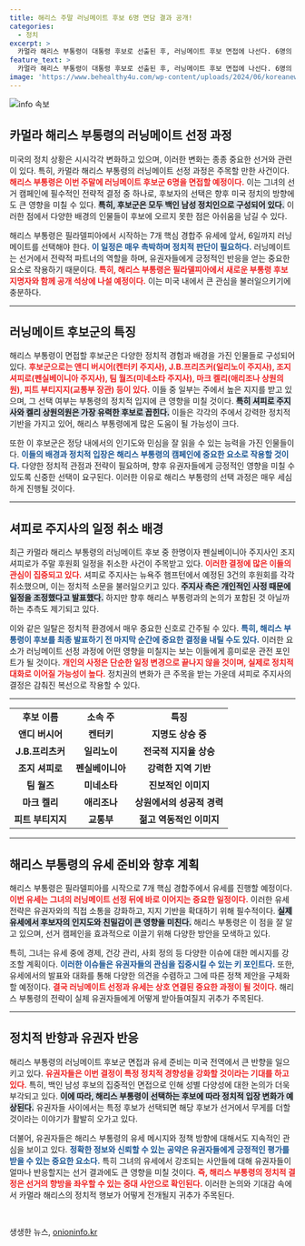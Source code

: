 ```yaml
---
title: 해리스 주말 러닝메이트 후보 6명 면담 결과 공개!
categories:
  - 정치
excerpt: >
  카멀라 해리스 부통령이 대통령 후보로 선출된 후, 러닝메이트 후보 면접에 나선다. 6명의 후보 중 셔피로와 켈리가 유력하며, 해리스는 6일 필라델피아에서 새로운 부통령 후보와 함께 첫 공개 석상에 나설 예정이다. 셔피로의 일정 취소가 미스터리로 남아 있어 그 배경에 관심이 모아지고 있다.
feature_text: >
  카멀라 해리스 부통령이 대통령 후보로 선출된 후, 러닝메이트 후보 면접에 나선다. 6명의 후보 중 셔피로와 켈리가 유력하며, 해리스는 6일 필라델피아에서 새로운 부통령 후보와 함께 첫 공개 석상에 나설 예정이다. 셔피로의 일정 취소가 미스터리로 남아 있어 그 배경에 관심이 모아지고 있다.
image: 'https://www.behealthy4u.com/wp-content/uploads/2024/06/koreanews.jpg'
---
```


<p><img src="https://www.behealthy4u.com/wp-content/uploads/2024/06/koreanews.jpg" alt="info 속보" /></p>

<h2 data-ke-size="size26">카멀라 해리스 부통령의 러닝메이트 선정 과정</h2>

<p data-ke-size="size16">미국의 정치 상황은 시시각각 변화하고 있으며, 이러한 변화는 종종 중요한 선거와 관련이 있다. 특히, 카멀라 해리스 부통령의 러닝메이트 선정 과정은 주목할 만한 사건이다. <b><span style="color: #ee2323;">해리스 부통령은 이번 주말에 러닝메이트 후보군 6명을 면접할 예정이다.</span></b> 이는 그녀의 선거 캠페인에 필수적인 전략적 결정 중 하나로, 후보자의 선택은 향후 미국 정치의 방향에도 큰 영향을 미칠 수 있다. <b><span style="background-color: #21538527;">특히, 후보군은 모두 백인 남성 정치인으로 구성되어 있다.</span></b> 이러한 점에서 다양한 배경의 인물들이 후보에 오르지 못한 점은 아쉬움을 남길 수 있다.</p>

<p data-ke-size="size16">해리스 부통령은 필라델피아에서 시작하는 7개 핵심 경합주 유세에 앞서, 6일까지 러닝메이트를 선택해야 한다. <b><span style="color: #1a5490;">이 일정은 매우 촉박하며 정치적 판단이 필요하다.</span></b> 러닝메이트는 선거에서 전략적 파트너의 역할을 하며, 유권자들에게 긍정적인 반응을 얻는 중요한 요소로 작용하기 때문이다. <b><span style="color: #ee2323;">특히, 해리스 부통령은 필라델피아에서 새로운 부통령 후보 지명자와 함께 공개 석상에 나설 예정이다.</span></b> 이는 미국 내에서 큰 관심을 불러일으키기에 충분하다.</p>

<hr>

<h2 data-ke-size="size26">러닝메이트 후보군의 특징</h2>

<p data-ke-size="size16">해리스 부통령이 면접할 후보군은 다양한 정치적 경험과 배경을 가진 인물들로 구성되어 있다. <b><span style="color: #ee2323;">후보군으로는 앤디 버시어(켄터키 주지사), J.B.프리츠커(일리노이 주지사), 조지 셔피로(펜실베이니아 주지사), 팀 월즈(미네소타 주지사), 마크 켈리(애리조나 상원의원), 피트 부티지지(교통부 장관) 등이 있다.</span></b> 이들 중 일부는 주에서 높은 지지를 받고 있으며, 그 선택 여부는 부통령의 정치적 입지에 큰 영향을 미칠 것이다. <b><span style="background-color: #21538527;">특히 셔피로 주지사와 켈리 상원의원은 가장 유력한 후보로 꼽힌다.</span></b> 이들은 각각의 주에서 강력한 정치적 기반을 가지고 있어, 해리스 부통령에게 많은 도움이 될 가능성이 크다.</p>

<p data-ke-size="size16">또한 이 후보군은 정당 내에서의 인기도와 민심을 잘 읽을 수 있는 능력을 가진 인물들이다. <b><span style="color: #1a5490;">이들의 배경과 정치적 입장은 해리스 부통령의 캠페인에 중요한 요소로 작용할 것이다.</span></b> 다양한 정치적 관점과 전략이 필요하며, 향후 유권자들에게 긍정적인 영향을 미칠 수 있도록 신중한 선택이 요구된다. 이러한 이유로 해리스 부통령의 선택 과정은 매우 세심하게 진행될 것이다.</p>

<hr>

<h2 data-ke-size="size26">셔피로 주지사의 일정 취소 배경</h2>

<p data-ke-size="size16">최근 카멀라 해리스 부통령의 러닝메이트 후보 중 한명이자 펜실베이니아 주지사인 조지 셔피로가 주말 후원회 일정을 취소한 사건이 주목받고 있다. <b><span style="color: #ee2323;">이러한 결정에 많은 이들의 관심이 집중되고 있다.</span></b> 셔피로 주지사는 뉴욕주 햄프턴에서 예정된 3건의 후원회를 각각 취소했으며, 이는 정치적 소문을 불러일으키고 있다. <b><span style="background-color: #21538527;">주지사 측은 개인적인 사정 때문에 일정을 조정했다고 발표했다.</span></b> 하지만 향후 해리스 부통령과의 논의가 포함된 것 아닐까 하는 추측도 제기되고 있다.</p>

<p data-ke-size="size16">이와 같은 일탈은 정치적 환경에서 매우 중요한 신호로 간주될 수 있다. <b><span style="color: #1a5490;">특히, 해리스 부통령이 후보를 최종 발표하기 전 마지막 순간에 중요한 결정을 내릴 수도 있다.</span></b> 이러한 요소가 러닝메이트 선정 과정에 어떤 영향을 미칠지는 보는 이들에게 흥미로운 관전 포인트가 될 것이다. <b><span style="color: #ee2323;">개인의 사정은 단순한 일정 변경으로 끝나지 않을 것이며, 실제로 정치적 대화로 이어질 가능성이 높다.</span></b> 정치권의 변화가 큰 주목을 받는 가운데 셔피로 주지사의 결정은 감춰진 복선으로 작용할 수 있다.</p>

<hr>

<table style="width: 100%;">
  <tbody>
    <tr>
      <td style="text-align: center; height: 17px;"><b>후보 이름</b></td>
      <td style="text-align: center; height: 17px;"><b>소속 주</b></td>
      <td style="text-align: center; height: 17px;"><b>특징</b></td>
    </tr>
    <tr>
      <td style="text-align: center; height: 17px;"><b>앤디 버시어</b></td>
      <td style="text-align: center; height: 17px;"><b>켄터키</b></td>
      <td style="text-align: center; height: 17px;"><b>지명도 상승 중</b></td>
    </tr>
    <tr>
      <td style="text-align: center; height: 17px;"><b>J.B.프리츠커</b></td>
      <td style="text-align: center; height: 17px;"><b>일리노이</b></td>
      <td style="text-align: center; height: 17px;"><b>전국적 지지율 상승</b></td>
    </tr>
    <tr>
      <td style="text-align: center; height: 17px;"><b>조지 셔피로</b></td>
      <td style="text-align: center; height: 17px;"><b>펜실베이니아</b></td>
      <td style="text-align: center; height: 17px;"><b>강력한 지역 기반</b></td>
    </tr>
    <tr>
      <td style="text-align: center; height: 17px;"><b>팀 월즈</b></td>
      <td style="text-align: center; height: 17px;"><b>미네소타</b></td>
      <td style="text-align: center; height: 17px;"><b>진보적인 이미지</b></td>
    </tr>
    <tr>
      <td style="text-align: center; height: 17px;"><b>마크 켈리</b></td>
      <td style="text-align: center; height: 17px;"><b>애리조나</b></td>
      <td style="text-align: center; height: 17px;"><b>상원에서의 성공적 경력</b></td>
    </tr>
    <tr>
      <td style="text-align: center; height: 17px;"><b>피트 부티지지</b></td>
      <td style="text-align: center; height: 17px;"><b>교통부</b></td>
      <td style="text-align: center; height: 17px;"><b>젊고 역동적인 이미지</b></td>
    </tr>
  </tbody>
</table>

<hr>

<h2 data-ke-size="size26">해리스 부통령의 유세 준비와 향후 계획</h2>

<p data-ke-size="size16">해리스 부통령은 필라델피아를 시작으로 7개 핵심 경합주에서 유세를 진행할 예정이다. <b><span style="color: #ee2323;">이번 유세는 그녀의 러닝메이트 선정 뒤에 바로 이어지는 중요한 일정이다.</span></b> 이러한 유세 전략은 유권자와의 직접 소통을 강화하고, 지지 기반을 확대하기 위해 필수적이다. <b><span style="background-color: #21538527;">실제 유세에서 후보자의 인지도와 친밀감이 큰 영향을 미친다.</span></b> 해리스 부통령은 이 점을 잘 알고 있으며, 선거 캠페인을 효과적으로 이끌기 위해 다양한 방안을 모색하고 있다.</p>

<p data-ke-size="size16">특히, 그녀는 유세 중에 경제, 건강 관리, 사회 정의 등 다양한 이슈에 대한 메시지를 강조할 계획이다. <b><span style="color: #1a5490;">이러한 이슈들은 유권자들의 관심을 집중시킬 수 있는 키 포인트다.</span></b> 또한, 유세에서의 발표와 대화를 통해 다양한 의견을 수렴하고 그에 따른 정책 제안을 구체화할 예정이다. <b><span style="color: #ee2323;">결국 러닝메이트 선정과 유세는 상호 연결된 중요한 과정이 될 것이다.</span></b> 해리스 부통령의 전략이 실제 유권자들에게 어떻게 받아들여질지 귀추가 주목된다.</p>

<hr>

<h2 data-ke-size="size26">정치적 반향과 유권자 반응</h2>

<p data-ke-size="size16">해리스 부통령의 러닝메이트 후보군 면접과 유세 준비는 미국 전역에서 큰 반향을 일으키고 있다. <b><span style="color: #ee2323;">유권자들은 이번 결정이 특정 정치적 경향성을 강화할 것이라는 기대를 하고 있다.</span></b> 특히, 백인 남성 후보의 집중적인 면접으로 인해 성별 다양성에 대한 논의가 더욱 부각되고 있다. <b><span style="background-color: #21538527;">이에 따라, 해리스 부통령이 선택하는 후보에 따라 정치적 입장 변화가 예상된다.</span></b> 유권자들 사이에서는 특정 후보가 선택되면 해당 후보가 선거에서 무게를 더할 것이라는 이야기가 활발히 오가고 있다.</p>

<p data-ke-size="size16">더불어, 유권자들은 해리스 부통령의 유세 메시지와 정책 방향에 대해서도 지속적인 관심을 보이고 있다. <b><span style="color: #1a5490;">정확한 정보와 신뢰할 수 있는 공약은 유권자들에게 긍정적인 평가를 받을 수 있는 중요한 요소다.</span></b> 특히 그녀의 유세에서 강조되는 사안들에 대해 유권자들이 얼마나 반응할지는 선거 결과에도 큰 영향을 미칠 것이다. <b><span style="color: #ee2323;">즉, 해리스 부통령의 정치적 결정은 선거의 향방을 좌우할 수 있는 중대 사안으로 확인된다.</span></b> 이러한 논의와 기대감 속에서 카멀라 해리스의 정치적 행보가 어떻게 전개될지 귀추가 주목된다.</p>

<p data-ke-size="size16">&nbsp;</p>
생생한 뉴스, <a href="https://onioninfo.kr" rel="dofollow">onioninfo.kr</a>


